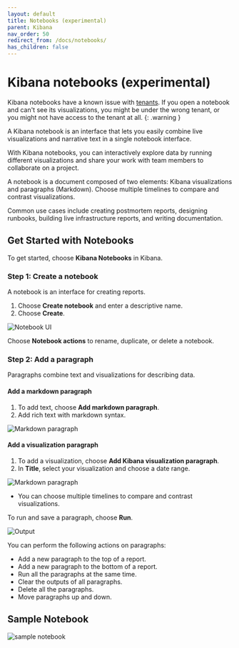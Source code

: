 ```yaml
---
layout: default
title: Notebooks (experimental)
parent: Kibana
nav_order: 50
redirect_from: /docs/notebooks/
has_children: false
---
```


# Kibana notebooks (experimental)

Kibana notebooks have a known issue with [tenants](../../security/access-control/multi-tenancy/). If you open a notebook and can't see its visualizations, you might be under the wrong tenant, or you might not have access to the tenant at all.
{: .warning }

A Kibana notebook is an interface that lets you easily combine live visualizations and narrative text in a single notebook interface.

With Kibana notebooks, you can interactively explore data by running different visualizations and share your work with team members to collaborate on a project.

A notebook is a document composed of two elements: Kibana visualizations and paragraphs (Markdown). Choose multiple timelines to compare and contrast visualizations.

Common use cases include creating postmortem reports, designing runbooks, building live infrastructure reports, and writing documentation.


## Get Started with Notebooks

To get started, choose **Kibana Notebooks** in Kibana.

### Step 1: Create a notebook

A notebook is an interface for creating reports.

1. Choose **Create notebook** and enter a descriptive name.
1. Choose **Create**.

![Notebook UI](../../images/notebook.png)

Choose **Notebook actions** to rename, duplicate, or delete a notebook.

### Step 2: Add a paragraph

Paragraphs combine text and visualizations for describing data.

#### Add a markdown paragraph

1. To add text, choose **Add markdown paragraph**.
1. Add rich text with markdown syntax.

![Markdown paragraph](../../images/markdown-notebook.png)

#### Add a visualization paragraph

1. To add a visualization, choose **Add Kibana visualization paragraph**.
1. In **Title**, select your visualization and choose a date range.

![Markdown paragraph](../../images/visualization-notebook.png)

- You can choose multiple timelines to compare and contrast visualizations.

To run and save a paragraph, choose **Run**.

![Output](../../images/output-notebook.png)

You can perform the following actions on paragraphs:

- Add a new paragraph to the top of a report.
- Add a new paragraph to the bottom of a report.
- Run all the paragraphs at the same time.
- Clear the outputs of all paragraphs.
- Delete all the paragraphs.
- Move paragraphs up and down.

## Sample Notebook

![sample notebook](../../images/sample-notebook.png)
